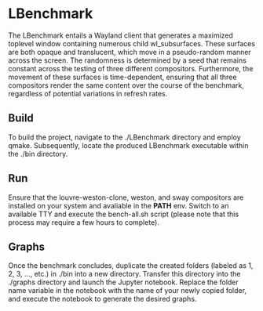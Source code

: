 # LBenchmark

The LBenchmark entails a Wayland client that generates a maximized toplevel window containing numerous child wl_subsurfaces. These surfaces are both opaque and translucent, which move in a pseudo-random manner across the screen. The randomness is determined by a seed that remains constant across the testing of three different compositors. Furthermore, the movement of these surfaces is time-dependent, ensuring that all three compositors render the same content over the course of the benchmark, regardless of potential variations in refresh rates.

## Build
To build the project, navigate to the ./LBenchmark directory and employ qmake. Subsequently, locate the produced LBenchmark executable within the ./bin directory.

## Run
Ensure that the louvre-weston-clone, weston, and sway compositors are installed on your system and avaliable in the **PATH** env. Switch to an available TTY and execute the bench-all.sh script (please note that this process may require a few hours to complete).

## Graphs
Once the benchmark concludes, duplicate the created folders (labeled as 1, 2, 3, ..., etc.) in ./bin into a new directory. Transfer this directory into the ./graphs directory and launch the Jupyter notebook. Replace the folder name variable in the notebook with the name of your newly copied folder, and execute the notebook to generate the desired graphs.